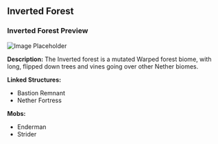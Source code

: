 ﻿## Inverted Forest

### Inverted Forest Preview
![Image Placeholder](https://static.miraheze.org/stardustlabswiki/5/52/Inverted_forest_tera_%281%29.png)

**Description:**
The Inverted forest is a mutated Warped forest biome, with long, flipped down trees and vines going over other Nether biomes. 

**Linked Structures:**
- Bastion Remnant
- Nether Fortress

**Mobs:**
- Enderman
- Strider
